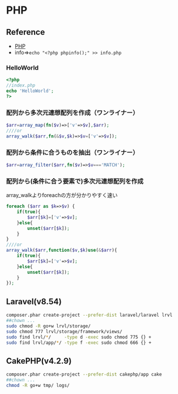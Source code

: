 # PHP

## Reference

* [PHP](https://www.php.net/docs.php)
* info=>`echo "<?php phpinfo();" >> info.php`

### HelloWorld

```php
<?php
//index.php
echo 'HelloWorld';
?>
```

### 配列から多次元連想配列を作成（ワンライナー）

```php
$arr=array_map(fn($v)=>['v'=>$v],$arr);
////or
array_walk($arr,fn(&$v,$k)=>$v=['v'=>$v]);
```

### 配列から条件に合うものを抽出（ワンライナー）

```php
$arr=array_filter($arr,fn($v)=>$v==='MATCH');
```

### 配列から(条件に合う要素で)多次元連想配列を作成

array_walkよりforeachの方が分かりやすく速い

```php
foreach ($arr as $k=>$v) {
	if(true){
		$arr[$k]=['v'=>$v];
	}else{
		unset($arr[$k]);
	}
}
////or
array_walk($arr,function($v,$k)use(&$arr){
	if(true){
		$arr[$k]=['v'=>$v];
	}else{
		unset($arr[$k]);
	}
});
```

## Laravel(v8.54)
```bash
composer.phar create-project --prefer-dist laravel/laravel lrvl
##chown ...
sudo chmod -R go+w lrvl/storage/
sudo chmod 777 lrvl/storage/framework/views/
sudo find lrvl/*/     -type d -exec sudo chmod 775 {} +
sudo find lrvl/app/*/ -type f -exec sudo chmod 666 {} +
```

## CakePHP(v4.2.9)

```bash
composer.phar create-project --prefer-dist cakephp/app cake
##chown ...
chmod -R go+w tmp/ logs/
```
